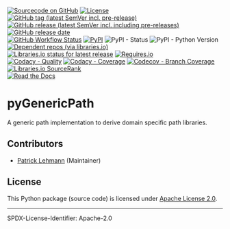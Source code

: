 [![Sourcecode on GitHub](https://img.shields.io/badge/Paebbels-pyGenericPath-323131.svg?logo=github&longCache=true)](https://github.com/Paebbels/pyGenericPath)
[![License](https://img.shields.io/badge/code%20license-Apache%20License%2C%202.0-lightgrey?logo=GitHub)](LICENSE.md)
[![GitHub tag (latest SemVer incl. pre-release)](https://img.shields.io/github/v/tag/Paebbels/pyGenericPath?logo=GitHub&include_prereleases)](https://github.com/Paebbels/pyGenericPath/tags)
[![GitHub release (latest SemVer incl. including pre-releases)](https://img.shields.io/github/v/release/Paebbels/pyGenericPath?logo=GitHub&include_prereleases)](https://github.com/Paebbels/pyGenericPath/releases/latest)
[![GitHub release date](https://img.shields.io/github/release-date/Paebbels/pyGenericPath?logo=GitHub&)](https://github.com/Paebbels/pyGenericPath/releases)  
[![GitHub Workflow Status](https://img.shields.io/github/workflow/status/Paebbels/pyGenericPath/Test,%20Coverage%20and%20Release?label=Workflow&logo=GitHub)](https://github.com/Paebbels/pyGenericPath/actions?query=workflow%3A%22Test%2C+Coverage+and+Release%22)
[![PyPI](https://img.shields.io/pypi/v/pyGenericPath?logo=PyPI)](https://pypi.org/project/pyGenericPath/)
![PyPI - Status](https://img.shields.io/pypi/status/pyGenericPath?logo=PyPI)
![PyPI - Python Version](https://img.shields.io/pypi/pyversions/pyGenericPath?logo=PyPI)
[![Dependent repos (via libraries.io)](https://img.shields.io/librariesio/dependent-repos/pypi/pyGenericPath)](https://github.com/Paebbels/pyGenericPath/network/dependents)  
[![Libraries.io status for latest release](https://img.shields.io/librariesio/release/pypi/pyGenericPath)](https://libraries.io/github/Paebbels/pyGenericPath)
[![Requires.io](https://img.shields.io/requires/github/Paebbels/pyGenericPath)](https://requires.io/github/Paebbels/pyGenericPath/requirements/?branch=master)  
[![Codacy - Quality](https://img.shields.io/codacy/grade/ed13ac3d1be0405ea2de08a588bfd325?logo=Codacy)](https://www.codacy.com/manual/Paebbels/pyGenericPath)
[![Codacy - Coverage](https://img.shields.io/codacy/coverage/ed13ac3d1be0405ea2de08a588bfd325?logo=Codacy)](https://www.codacy.com/manual/Paebbels/pyGenericPath)
[![Codecov - Branch Coverage](https://img.shields.io/codecov/c/github/Paebbels/pyGenericPath?logo=Codecov)](https://codecov.io/gh/Paebbels/pyGenericPath)
[![Libraries.io SourceRank](https://img.shields.io/librariesio/sourcerank/pypi/pyGenericPath)](https://libraries.io/github/Paebbels/pyGenericPath/sourcerank)  
[![Read the Docs](https://img.shields.io/readthedocs/pygenericpath)](https://pyGenericPath.readthedocs.io/en/latest/) 

# pyGenericPath

A generic path implementation to derive domain specific path libraries.


## Contributors

* [Patrick Lehmann](https://github.com/Paebbels) (Maintainer)


## License

This Python package (source code) is licensed under [Apache License 2.0](LICENSE.md).

<!-- The accompanying documentation is licensed under Creative Commons - Attribution-4.0 (CC-BY 4.0). -->


-------------------------

SPDX-License-Identifier: Apache-2.0
